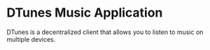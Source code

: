 # DTunes Music Application
DTunes is a decentralized client that allows you to listen to music on multiple devices. 
